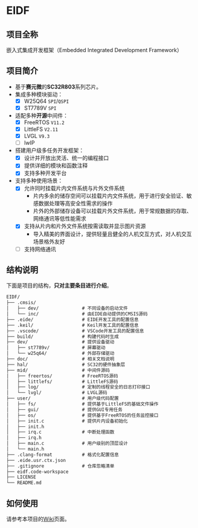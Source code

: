 # EIDF

## 项目全称

嵌入式集成开发框架（Embedded Integrated Development Framework）

## 项目简介

- 基于**赛元微**的**SC32R803**系列芯片。
- 集成多种模块驱动：
  - [x] W25Q64 `SPI`/`QSPI`
  - [x] ST7789V `SPI`
- 适配多种**开源**中间件：
  - [x] FreeRTOS `V11.2`
  - [x] LittleFS `V2.11`
  - [x] LVGL `V9.3`
  - [ ] lwIP
- 搭建用户级多任务开发框架：
  - [x] 设计并开放出灵活、统一的编程接口
  - [x] 提供详细的模块和函数注释
  - [x] 支持多种开发平台
- 支持多种使用场景：
  - [x] 允许同时挂载片内文件系统与片外文件系统
    - 片内多余的储存空间可以挂载片内文件系统，用于进行安全验证、敏感数据处理等高安全性需求的操作
    - 片外的外部储存设备可以挂载片外文件系统，用于常规数据的存取、网络通讯等低性能需求
  - [x] 支持从片内和片外文件系统按需读取并显示图片资源
    - 导入精美的界面设计，提供轻量且健全的人机交互方式，对人机交互场景格外友好
  - [ ] 支持网络通讯

## 结构说明

下面是项目的结构，**只对主要条目进行介绍**。

```txt
EIDF/
├── .cmsis/
│   ├── dev/                # 不同设备的启动文件
│   └── inc/                # 由EIDE自动提供的CMSIS源码
├── .eide/                  # EIDE开发工具的配置信息
├── .keil/                  # Keil开发工具的配置信息
├── .vscode/                # VSCode开发工具的配置信息
├── build/                  # 构建代码时生成
├── dev/                    # 提供设备驱动
│   ├── st7789v/            # 屏幕驱动
│   └── w25q64/             # 外部存储驱动
├── doc/                    # 相关文档说明
├── hal/                    # SC32的硬件抽象层
├── mid/                    # 中间件源码
│   ├── freertos/           # FreeRTOS源码
│   ├── littlefs/           # LittleFS源码
│   ├── log/                # 定制的线程安全的日志打印接口
│   └── lvgl/               # LVGL源码
├── user/                   # 用户级代码配置
│   ├── fs/                 # 提供基于LittleFS的基础文件操作
│   ├── gui/                # 提供GUI专用任务
│   ├── os/                 # 提供基于FreeRTOS的任务监控接口
│   ├── init.c              # 提供片内设备初始化
│   ├── init.h
│   ├── irq.c               # 中断处理函数
│   ├── irq.h
│   ├── main.c              # 用户级别的顶层设计
│   └── main.h
├── .clang-format           # 格式化配置信息
├── .eide.usr.ctx.json
├── .gitignore              # 仓库忽略清单
├── eidf.code-workspace
├── LICENSE
└── README.md
```

## 如何使用

请参考本项目的[Wiki](https://github.com/proyrb-reginald/EIDF/wiki)页面。
